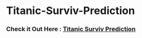 # Titanic-Surviv-Prediction

### Check it Out Here : <a href="ec2-13-232-177-59.ap-south-1.compute.amazonaws.com:8080/">Titanic Surviv Prediction</a><br><br><h3>
